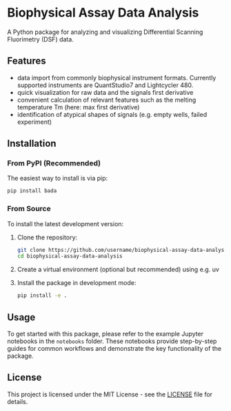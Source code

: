 # Biophysical Assay Data Analysis

A Python package for analyzing and visualizing Differential Scanning Fluorimetry (DSF) data. 

## Features

- data import from commonly biophysical instrument formats. Currently supported instruments are
  QuantStudio7 and Lightcycler 480.
- quick visualization for raw data and the signals first derivative
- convenient calculation of relevant features such as the melting temperature Tm (here: max first
  derivative)
- identification of atypical shapes of signals (e.g. empty wells, failed experiment)


## Installation

### From PyPI (Recommended)

The easiest way to install is via pip:

```bash
pip install bada
```

### From Source

To install the latest development version:

1. Clone the repository:
   ```bash
   git clone https://github.com/username/biophysical-assay-data-analysis.git
   cd biophysical-assay-data-analysis
   ```

2. Create a virtual environment (optional but recommended) using e.g. uv

3. Install the package in development mode:
   ```bash
   pip install -e .
   ```

## Usage

To get started with this package, please refer to the example Jupyter notebooks in the `notebooks`
folder. These notebooks provide step-by-step guides for common workflows and demonstrate the key
functionality of the package.


## License

This project is licensed under the MIT License - see the [LICENSE](LICENSE) file for details.
